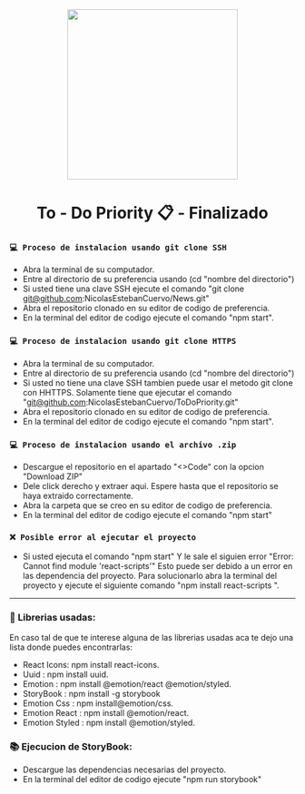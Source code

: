 <div id="Header" align="center">

   <img src="https://media.giphy.com/media/kR4Hv9lSy5ptAnck0u/giphy.gif" width="300">   
   <h1 align="center">To - Do Priority 📋 - Finalizado</h1>

</div>
   
### `💻 Proceso de instalacion usando git clone SSH`

- Abra la terminal de su computador.
- Entre al directorio de su preferencia usando (cd "nombre del directorio")
- Si usted tiene una clave SSH ejecute el comando "git clone git@github.com:NicolasEstebanCuervo/News.git"
- Abra el repositorio clonado en su editor de codigo de preferencia.
- En la terminal del editor de codigo ejecute el comando "npm start".

### `💻 Proceso de instalacion usando git clone HTTPS`

- Abra la terminal de su computador.
- Entre al directorio de su preferencia usando (cd "nombre del directorio")
- Si usted no tiene una clave SSH tambien puede usar el metodo git clone con HHTTPS. Solamente tiene que ejecutar el comando "git@github.com:NicolasEstebanCuervo/ToDoPriority.git"
- Abra el repositorio clonado en su editor de codigo de preferencia.
- En la terminal del editor de codigo ejecute el comando "npm start".

### `💻 Proceso de instalacion usando el archivo .zip`

- Descargue el repositorio en el apartado "<>Code" con la opcion "Download ZIP"
- Dele click derecho y extraer aqui. Espere hasta que el repositorio se haya extraido correctamente.
- Abra la carpeta que se creo en su editor de codigo de preferencia.
- En la terminal del editor de codigo ejecute el comando "npm start"

### `❌ Posible error al ejecutar el proyecto`

- Si usted ejecuta el comando "npm start" Y le sale el siguien error "Error: Cannot find module 'react-scripts'" Esto puede ser debido a un error
en las dependencia del proyecto. Para solucionarlo abra la terminal del proyecto y ejecute el siguiente comando "npm install react-scripts
".

---

###  📘 Librerias usadas:
   
En caso tal de que te interese alguna de las librerias usadas aca te dejo una lista donde puedes encontrarlas:

- React Icons: npm install react-icons.
- Uuid : npm install uuid.
- Emotion : npm install @emotion/react @emotion/styled.
- StoryBook : npm install -g storybook
- Emotion Css : npm install@emotion/css.
- Emotion React : npm install @emotion/react.
- Emotion Styled : npm install @emotion/styled.

###  📚 Ejecucion de StoryBook:

-  Descargue las dependencias necesarias del proyecto.
-  En la terminal del editor de codigo ejecute "npm run storybook"

   
